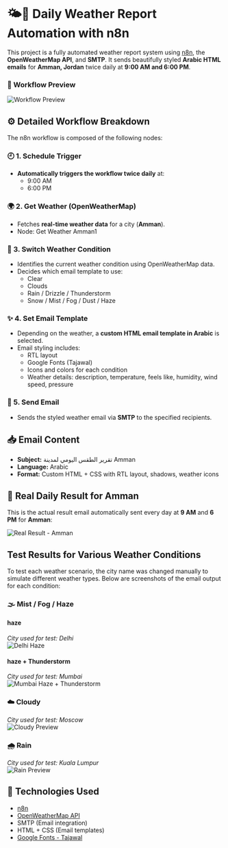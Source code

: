 # 🌤️📧 Daily Weather Report Automation with n8n

This project is a fully automated weather report system using [n8n](https://n8n.io), the **OpenWeatherMap API**, and **SMTP**. It sends beautifully styled **Arabic HTML emails** for **Amman, Jordan** twice daily at **9:00 AM and 6:00 PM**.

### 🔄 Workflow Preview  

![Workflow Preview](images/workflowwww.png)

## ⚙️ Detailed Workflow Breakdown

The n8n workflow is composed of the following nodes:

### 🕘 1. Schedule Trigger
- **Automatically triggers the workflow twice daily** at:
  -  9:00 AM 
  -  6:00 PM

### 🌍 2. Get Weather (OpenWeatherMap)
- Fetches **real-time weather data** for a city (**Amman**).
- Node: Get Weather Amman1

### 🔀 3. Switch Weather Condition
- Identifies the current weather condition using OpenWeatherMap data.
- Decides which email template to use:
  - Clear
  - Clouds
  - Rain / Drizzle / Thunderstorm
  - Snow / Mist / Fog / Dust / Haze

### ✨ 4. Set Email Template
- Depending on the weather, a **custom HTML email template in Arabic** is selected.
- Email styling includes:
  - RTL layout
  - Google Fonts (Tajawal)
  - Icons and colors for each condition
  - Weather details: description, temperature, feels like, humidity, wind speed, pressure

### 📧 5. Send Email
- Sends the styled weather email via **SMTP** to the specified recipients.

## 📥 Email Content

- **Subject:** تقرير الطقس اليومي لمدينة Amman
- **Language:** Arabic
- **Format:** Custom HTML + CSS with RTL layout, shadows, weather icons


## 📸 Real Daily Result for Amman

This is the actual result email automatically sent every day at **9 AM** and **6 PM** for **Amman**:

![Real Result - Amman](images/amman.png)


##  Test Results for Various Weather Conditions

To test each weather scenario, the city name was changed manually to simulate different weather types. Below are screenshots of the email output for each condition:

### 🌫️ Mist / Fog / Haze  

#### **haze**  
*City used for test: Delhi*  
![Delhi Haze](images/haze.png)  

#### **haze + Thunderstorm**
*City used for test: Mumbai*  
![Mumbai Haze + Thunderstorm](images/haze1.png)  

### ☁️ Cloudy  
*City used for test: Moscow*  
![Cloudy Preview](images/cloudy.png)

### 🌧️ Rain  
*City used for test: Kuala Lumpur*  
![Rain Preview](images/rain.png)


## 🧩 Technologies Used

- [n8n](https://n8n.io)
- [OpenWeatherMap API](https://openweathermap.org/)
- SMTP (Email integration)
- HTML + CSS (Email templates)
- [Google Fonts - Tajawal](https://fonts.google.com/specimen/Tajawal)
